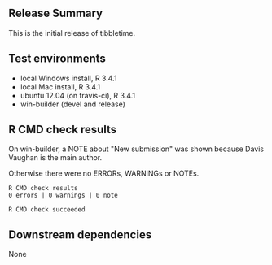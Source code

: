 ## Release Summary
This is the initial release of tibbletime.

## Test environments
* local Windows install, R 3.4.1
* local Mac install, R 3.4.1
* ubuntu 12.04 (on travis-ci), R 3.4.1
* win-builder (devel and release)

## R CMD check results
On win-builder, a NOTE about "New submission" was shown because Davis Vaughan
is the main author.

Otherwise there were no ERRORs, WARNINGs or NOTEs.

    R CMD check results
    0 errors | 0 warnings | 0 note 

    R CMD check succeeded

## Downstream dependencies
None
